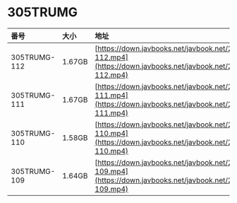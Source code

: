 # 305TRUMG

| 番号 | 大小 | 地址 |
| :--- | :--- | :--- |
| 305TRUMG-112 | 1.67GB | [https://down.javbooks.net/javbook.net/2020/06/27/305TRUMG-112.mp4](https://down.javbooks.net/javbook.net/2020/06/27/305TRUMG-112.mp4) |
| 305TRUMG-111 | 1.67GB | [https://down.javbooks.net/javbook.net/2020/06/27/305TRUMG-111.mp4](https://down.javbooks.net/javbook.net/2020/06/27/305TRUMG-111.mp4) |
| 305TRUMG-110 | 1.58GB | [https://down.javbooks.net/javbook.net/2020/06/27/305TRUMG-110.mp4](https://down.javbooks.net/javbook.net/2020/06/27/305TRUMG-110.mp4) |
| 305TRUMG-109 | 1.64GB | [https://down.javbooks.net/javbook.net/2020/06/27/305TRUMG-109.mp4](https://down.javbooks.net/javbook.net/2020/06/27/305TRUMG-109.mp4) |



